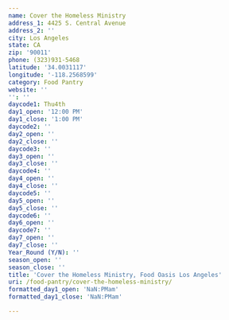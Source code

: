 ```yaml
---
name: Cover the Homeless Ministry
address_1: 4425 S. Central Avenue
address_2: ''
city: Los Angeles
state: CA
zip: '90011'
phone: (323)931-5468
latitude: '34.0031117'
longitude: '-118.2568599'
category: Food Pantry
website: ''
'': ''
daycode1: Thu4th
day1_open: '12:00 PM'
day1_close: '1:00 PM'
daycode2: ''
day2_open: ''
day2_close: ''
daycode3: ''
day3_open: ''
day3_close: ''
daycode4: ''
day4_open: ''
day4_close: ''
daycode5: ''
day5_open: ''
day5_close: ''
daycode6: ''
day6_open: ''
daycode7: ''
day7_open: ''
day7_close: ''
Year_Round (Y/N): ''
season_open: ''
season_close: ''
title: 'Cover the Homeless Ministry, Food Oasis Los Angeles'
uri: /food-pantry/cover-the-homeless-ministry/
formatted_day1_open: 'NaN:PMam'
formatted_day1_close: 'NaN:PMam'

---
```


